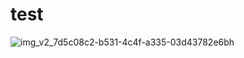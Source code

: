 # test

![img_v2_7d5c08c2-b531-4c4f-a335-03d43782e6bh](https://github.com/zoalb/files/assets/129240618/1903534d-844d-42b9-a05a-ce63a87c3394)

